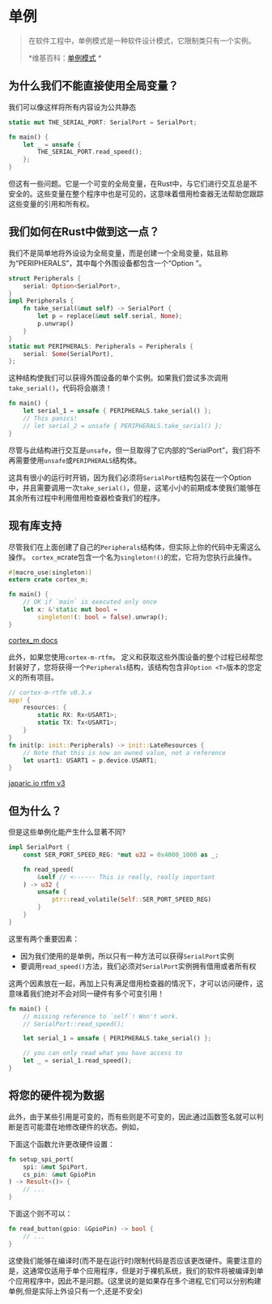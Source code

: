 # 单例

>在软件工程中，单例模式是一种软件设计模式，它限制类只有一个实例。
>
> *维基百科：[单例模式] *

[单例模式]:https：//en.wikipedia.org/wiki/Singleton_pattern


## 为什么我们不能直接使用全局变量？

我们可以像这样将所有内容设为公共静态


```rust , ignore
static mut THE_SERIAL_PORT: SerialPort = SerialPort;

fn main() {
    let _ = unsafe {
        THE_SERIAL_PORT.read_speed();
    };
}
```


但这有一些问题。它是一个可变的全局变量，在Rust中，与它们进行交互总是不安全的。这些变量在整个程序中也是可见的，这意味着借用检查器无法帮助您跟踪这些变量的引用和所有权。

## 我们如何在Rust中做到这一点？

我们不是简单地将外设设为全局变量，而是创建一个全局变量，姑且称为“PERIPHERALS”，其中每个外围设备都包含一个“Option <T>”。

```rust , ignore
struct Peripherals {
    serial: Option<SerialPort>,
}
impl Peripherals {
    fn take_serial(&mut self) -> SerialPort {
        let p = replace(&mut self.serial, None);
        p.unwrap()
    }
}
static mut PERIPHERALS: Peripherals = Peripherals {
    serial: Some(SerialPort),
};
```

这种结构使我们可以获得外围设备的单个实例。如果我们尝试多次调用`take_serial()`，代码将会崩溃！

```rust , ignore
fn main() {
    let serial_1 = unsafe { PERIPHERALS.take_serial() };
    // This panics!
    // let serial_2 = unsafe { PERIPHERALS.take_serial() };
}
```

尽管与此结构进行交互是`unsafe`，但一旦取得了它内部的“SerialPort”，我们将不再需要使用`unsafe`或`PERIPHERALS`结构体。

这具有很小的运行时开销，因为我们必须将`SerialPort`结构包装在一个Option中，并且需要调用一次`take_serial()`，但是，这笔小小的前期成本使我们能够在其余所有过程中利用借用检查器检查我们的程序。

## 现有库支持

尽管我们在上面创建了自己的`Peripherals`结构体，但实际上你的代码中无需这么操作。 `cortex_m`crate包含一个名为`singleton!()`的宏，它将为您执行此操作。


```rust , ignore
#[macro_use(singleton)]
extern crate cortex_m;

fn main() {
    // OK if `main` is executed only once
    let x: &'static mut bool =
        singleton!(: bool = false).unwrap();
}
```

[cortex_m docs](https://docs.rs/cortex-m/latest/cortex_m/macro.singleton.html)

此外，如果您使用`cortex-m-rtfm`， 定义和获取这些外围设备的整个过程已经帮您封装好了，您将获得一个`Peripherals`结构，该结构包含非`Option <T>`版本的您定义的所有项目。

```rust , ignore
// cortex-m-rtfm v0.3.x
app! {
    resources: {
        static RX: Rx<USART1>;
        static TX: Tx<USART1>;
    }
}
fn init(p: init::Peripherals) -> init::LateResources {
    // Note that this is now an owned value, not a reference
    let usart1: USART1 = p.device.USART1;
}
```

[japaric.io rtfm v3](https://blog.japaric.io/rtfm-v3/)

##  但为什么？

但是这些单例化能产生什么显著不同?

```rust , ignore
impl SerialPort {
    const SER_PORT_SPEED_REG: *mut u32 = 0x4000_1000 as _;

    fn read_speed(
        &self // <------ This is really, really important
    ) -> u32 {
        unsafe {
            ptr::read_volatile(Self::SER_PORT_SPEED_REG)
        }
    }
}
```

这里有两个重要因素：

* 因为我们使用的是单例，所以只有一种方法可以获得`SerialPort`实例
* 要调用`read_speed()`方法，我们必须对`SerialPort`实例拥有借用或者所有权

这两个因素放在一起，再加上只有满足借用检查器的情况下，才可以访问硬件，这意味着我们绝对不会对同一硬件有多个可变引用！


```rust , ignore
fn main() {
    // missing reference to `self`! Won't work.
    // SerialPort::read_speed();

    let serial_1 = unsafe { PERIPHERALS.take_serial() };

    // you can only read what you have access to
    let _ = serial_1.read_speed();
}
```

## 将您的硬件视为数据

此外，由于某些引用是可变的，而有些则是不可变的，因此通过函数签名就可以判断是否可能潜在地修改硬件的状态。例如，

下面这个函数允许更改硬件设置：

```rust , ignore
fn setup_spi_port(
    spi: &mut SpiPort,
    cs_pin: &mut GpioPin
) -> Result<()> {
    // ...
}
```

下面这个则不可以：

```rust , ignore
fn read_button(gpio: &GpioPin) -> bool {
    // ...
}
```

这使我们能够在编译时(而不是在运行时)限制代码是否应该更改硬件。需要注意的是，这通常仅适用于单个应用程序，但是对于裸机系统，我们的软件将被编译到单个应用程序中，因此不是问题。(这里说的是如果存在多个进程,它们可以分别构建单例,但是实际上外设只有一个,还是不安全)